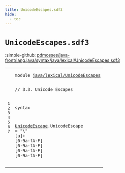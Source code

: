 ```yaml
---
title: UnicodeEscapes.sdf3
hide:
  - toc
---
```


# `UnicodeEscapes.sdf3`

:simple-github: [pdmosses/java-front/lang.java/syntax/java/lexical/UnicodeEscapes.sdf3]

[pdmosses/java-front/lang.java/syntax/java/lexical/UnicodeEscapes.sdf3]: https://github.com/pdmosses/java-front/blob/master/lang.java/syntax/java/lexical/UnicodeEscapes.sdf3 "The source file on GitHub"

<div class="sdf3"><table class="highlighttable"><tbody><tr><td class="linenos"><div class="linenodiv"><pre><span></span>1
2
3
4
5
6
7
</pre></div></td>
<td class="code"><pre><code><span class="keyword">module</span> <a href="../Main.sdf3/#java/lexical/UnicodeEscapes_200_227" id="java/lexical/UnicodeEscapes_7_34" title="Referenced at ../Main.sdf3 line 11; ../../literals/CharacterLiterals.sdf3 line 7; ../../literals/StringLiterals.sdf3 line 7">java/lexical/UnicodeEscapes</a>

<span class="layout">// 3.3. Unicode Escapes</span>

<span class="keyword">syntax</span>

  <a href="../../literals/CharacterLiterals.sdf3/#UnicodeEscape_453_466" id="UnicodeEscape_71_84" title="Referenced at ../../literals/CharacterLiterals.sdf3 line 29; ../../literals/StringLiterals.sdf3 line 28">UnicodeEscape</a>.<span class="cons_Constructor"><span id="UnicodeEscape_85_98" title="Not referenced locally, nor via imports">UnicodeEscape</span></span> = <span class="cons_Lit">"\\"</span> [<span class="cons_Regular">u</span>]+ [<span class="cons_Regular">0</span>-<span class="cons_Regular">9</span><span class="cons_Regular">a</span>-<span class="cons_Regular">f</span><span class="cons_Regular">A</span>-<span class="cons_Regular">F</span>] [<span class="cons_Regular">0</span>-<span class="cons_Regular">9</span><span class="cons_Regular">a</span>-<span class="cons_Regular">f</span><span class="cons_Regular">A</span>-<span class="cons_Regular">F</span>] [<span class="cons_Regular">0</span>-<span class="cons_Regular">9</span><span class="cons_Regular">a</span>-<span class="cons_Regular">f</span><span class="cons_Regular">A</span>-<span class="cons_Regular">F</span>] [<span class="cons_Regular">0</span>-<span class="cons_Regular">9</span><span class="cons_Regular">a</span>-<span class="cons_Regular">f</span><span class="cons_Regular">A</span>-<span class="cons_Regular">F</span>]
</code></pre></td></tr></tbody></table></div>